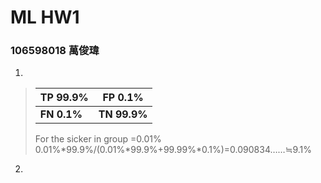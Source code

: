 # ML HW1
### 106598018 萬俊瑋

1. 
>|TP 99.9%|FP 0.1%|
>|-|-|
>|**FN 0.1%**|**TN 99.9%**|
>
>For the sicker in group =0.01%
>0.01%*99.9%/(0.01%*99.9%+99.99%*0.1%)=0.090834……≒9.1%
2. 
>